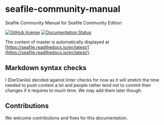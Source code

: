 # seafile-community-manual

Seafile Community Manual for Seafile Community Edition

[![GitHub license](https://img.shields.io/github/license/DerDanilo/seafile-community-manual.svg)](https://github.com/DerDanilo/seafile-community-manual/blob/master/LICENSE)
[![Documentation Status](https://readthedocs.org/projects/seafile/badge/?version=latest)](https://seafile.readthedocs.io/en/latest/?badge=latest)

The content of master is automatically displayed at [https://seafile.readthedocs.io/en/latest/](https://seafile.readthedocs.io/en/latest/).

## Markdown syntax checks

I (DerDanilo) decided against linter checks for now as it will stretch the time needed
to push content a lot and people rather tend not to commit their changes if it requires
to much time. We may add them later though.

## Contributions

We welcome contributions and fixes for this documentation.
